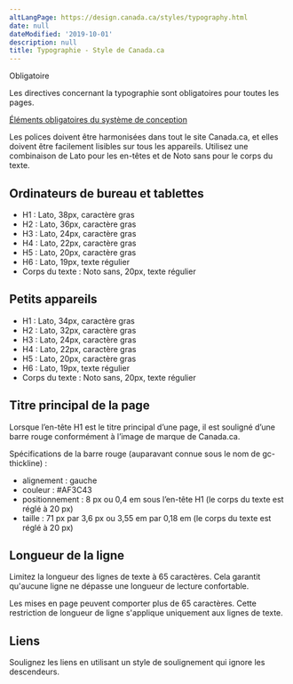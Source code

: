```yaml
---
altLangPage: https://design.canada.ca/styles/typography.html
date: null
dateModified: '2019-10-01'
description: null
title: Typographie - Style de Canada.ca
---
```





<section>
 <p>
  <span class="label label-danger">
   Obligatoire
  </span>
 </p>
 <p>
  Les directives concernant la typographie sont obligatoires pour toutes les pages.
 </p>
 <p>
  <a href="{{ site.url }}/architecture/elements-obligatoires.html">
   Éléments obligatoires du système de conception
  </a>
 </p>
 <p>
  Les polices doivent être harmonisées dans tout le site Canada.ca, et elles doivent être facilement lisibles sur tous les appareils. Utilisez une combinaison de Lato pour les en-têtes et de Noto sans pour le corps du texte.
 </p>
 <h2>
  Ordinateurs de bureau et tablettes
 </h2>
 <ul>
  <li>
   H1 : Lato, 38px, caractère gras
  </li>
  <li>
   H2 : Lato, 36px, caractère gras
  </li>
  <li>
   H3 : Lato, 24px, caractère gras
  </li>
  <li>
   H4 : Lato, 22px, caractère gras
  </li>
  <li>
   H5 : Lato, 20px, caractère gras
  </li>
  <li>
   H6 : Lato, 19px, texte régulier
  </li>
  <li>
   Corps du texte : Noto sans, 20px, texte régulier
  </li>
 </ul>
 <h2>
  Petits appareils
 </h2>
 <ul>
  <li>
   H1 : Lato, 34px, caractère gras
  </li>
  <li>
   H2 : Lato, 32px, caractère gras
  </li>
  <li>
   H3 : Lato, 24px, caractère gras
  </li>
  <li>
   H4 : Lato, 22px, caractère gras
  </li>
  <li>
   H5 : Lato, 20px, caractère gras
  </li>
  <li>
   H6 : Lato, 19px, texte régulier
  </li>
  <li>
   Corps du texte : Noto sans, 20px, texte régulier
  </li>
 </ul>
   <h2>Titre principal de la page</h2>
  <p>Lorsque l’en-tête H1 est le titre principal d’une page, il est souligné d’une barre rouge conformément à l’image de marque de Canada.ca.</p>
  <p>Spécifications de la barre rouge (auparavant connue sous le nom de gc-thickline)&nbsp;:</p>
    <ul>
        <li>alignement&nbsp;: gauche</li>
        <li>couleur&nbsp;: #AF3C43</li>
        <li>positionnement&nbsp;: 8 px ou 0,4 em sous l’en-tête H1 (le corps du texte est réglé à 20 px)</li>
        <li>taille&nbsp;: 71 px par 3,6 px ou 3,55 em par 0,18 em (le corps du texte est réglé à 20 px)</li>
    </ul>
 <h2>
  Longueur de la ligne
 </h2>
 <p>
  Limitez la longueur des lignes de texte à 65 caractères. Cela garantit qu'aucune ligne ne dépasse une longueur de lecture confortable.
 </p>
 <p>
  Les mises en page peuvent comporter plus de 65 caractères. Cette restriction de longueur de ligne s'applique uniquement aux lignes de texte.
 </p>
 <h2>
  Liens
 </h2>
 <p>
  Soulignez les liens en utilisant un style de soulignement qui ignore les descendeurs.
 </p>
</section>




